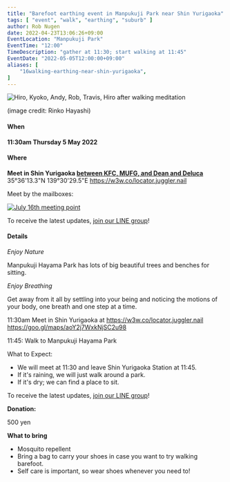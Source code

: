 ```yaml
---
title: "Barefoot earthing event in Manpukuji Park near Shin Yurigaoka"
tags: [ "event", "walk", "earthing", "suburb" ]
author: Rob Nugen
date: 2022-04-23T13:06:26+09:00
EventLocation: "Manpukuji Park"
EventTime: "12:00"
TimeDescription: "gather at 11:30; start walking at 11:45"
EventDate: "2022-05-05T12:00:00+09:00"
aliases: [
    "16walking-earthing-near-shin-yurigaoka",
]
---
```


<img
src="//b.robnugen.com/blog/2021/2021_july_16_walking_meditation_hiro_kyoko_andy_rob_travis_hiro.jpg"
alt="Hiro, Kyoko, Andy, Rob, Travis, Hiro after walking meditation"
class="title" />

<div class="note">(image credit: Rinko Hayashi)</div>

#### When

**11:30am Thursday 5 May 2022**

#### Where

**Meet in Shin Yurigaoka [between KFC, MUFG, and Dean and Deluca](https://goo.gl/maps/aoY2j7WxkNjSC2u98)**  35°36'13.3"N 139°30'29.5"E  https://w3w.co/locator.juggler.nail

Meet by the mailboxes:

[![July 16th meeting point](//b.robnugen.com/journal/2021/manpukuji_hayama_park/thumbs/2021_jun_24_pre_manpukuji_hayama_meeting_point.jpg)](//b.robnugen.com/journal/2021/manpukuji_hayama_park/2021_jun_24_pre_manpukuji_hayama_meeting_point.jpg)

To receive the latest updates, [join our LINE group](/contact/)!

#### Details

*Enjoy Nature*

Manpukuji Hayama Park has lots of big beautiful trees and benches for sitting.

*Enjoy Breathing*

Get away from it all by settling into your being and noticing the
motions of your body, one breath and one step at a time.

11:30am Meet in Shin Yurigaoka at https://w3w.co/locator.juggler.nail  https://goo.gl/maps/aoY2j7WxkNjSC2u98

11:45: Walk to Manpukuji Hayama Park

What to Expect:

* We will meet at 11:30 and leave Shin Yurigaoka Station at 11:45.
* If it's raining, we will just walk around a park.
* If it's dry; we can find a place to sit.

To receive the latest updates, [join our LINE group](/contact/)!

**Donation:**

500 yen

**What to bring**

* Mosquito repellent
* Bring a bag to carry your shoes in case you want to try walking barefoot.
* Self care is important, so wear shoes whenever you need to!

